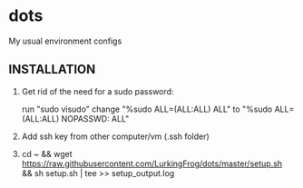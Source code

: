 # dots

My usual environment configs

## INSTALLATION

1. Get rid of the need for a sudo password:

   run "sudo visudo"
   change "%sudo ALL=(ALL:ALL) ALL"
   to "%sudo ALL=(ALL:ALL) NOPASSWD: ALL"

2. Add ssh key from other computer/vm (.ssh folder)

3. cd ~ && wget https://raw.githubusercontent.com/LurkingFrog/dots/master/setup.sh && sh setup.sh | tee >> setup_output.log
